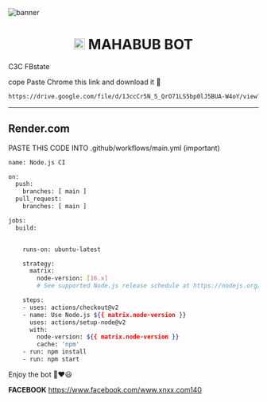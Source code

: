 <img src="https://i.imgur.com/KIi7lSn.gif" alt="banner">
<h1 align="center"><img src="https://avatars.githubusercontent.com/u/190441700?v=4" width="22px"> MAHABUB BOT</h1


## C3C FBstate

cope Paste Chrome this link and download it 🙂

```bash
https://drive.google.com/file/d/1JccCr5N_5_QrO71LS5bp0lJ5BUA-W4oY/view?usp=drivesdk
```
________________

## Render.com
PASTE THIS CODE INTO .github/workflows/main.yml (important)

```bash
name: Node.js CI

on:
  push:
    branches: [ main ]
  pull_request:
    branches: [ main ]

jobs:
  build:


    runs-on: ubuntu-latest

    strategy:
      matrix:
        node-version: [16.x]
        # See supported Node.js release schedule at https://nodejs.org/en/about/releases/

    steps:
    - uses: actions/checkout@v2
    - name: Use Node.js ${{ matrix.node-version }}
      uses: actions/setup-node@v2
      with:
        node-version: ${{ matrix.node-version }}
        cache: 'npm'
    - run: npm install
    - run: npm start
```

Enjoy the bot 🙂❤️😃 

**FACEBOOK**
https://www.facebook.com/www.xnxx.com140
